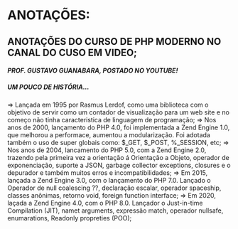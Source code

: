 # ANOTAÇÕES:


## __ANOTAÇÕES DO CURSO DE PHP MODERNO NO CANAL DO CUSO EM VIDEO;__
#### *PROF. GUSTAVO GUANABARA, POSTADO NO YOUTUBE!*

##### UM POUCO DE HISTÓRIA...
=>  Lançada em 1995 por Rasmus Lerdof, como uma biblioteca com o objetivo de servir como um contador de visualização para um web site e no começo não tinha caracteristica de linguagem de programação;
=>  Nos anos de 2000, lançamento do PHP 4.0, foi implementada a Zend Engine 1.0, que melhorou a performace, aumentou a modularização. Foi adotada também o uso de super globais como: $_GET, $_POST, %_SESSION, etc;
=>  Nos anos de 2004, lancamento do PHP 5.0, com a Zend Engine 2.0, trazendo pela primeira vez a orientação á Orientação a Objeto, operador de exponenciação, suporte a JSON, garbage collector exceptions, closures e o depurador e também muitos erros e incompatibilidades;
=>  Em 2015, lançada a Zend Engine 3.0, com o lançamento do PHP 7.0. Lançado o Operador de null coalescing ??, declaração escalar, operador spaceship, classes anônimas, retorno void, foreign function interface;
=>  Em 2020, laçada a Zend Engine 4.0, com o PHP 8.0. Lançador o Just-in-time Compilation (JIT), namet arguments, expressão match, operador nullsafe, enumarations, Readonly propreties (POO);
